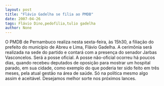 ```yaml
---
layout: post
title: "Flávio Gadelha se filia ao PMDB"
date: 2007-04-26
tags: Flávio Dino,pedofilia,tulio gadelha
author: None
---
```

O PMDB de Pernambuco realiza nesta sexta-feira, às 15h30, a filiação do prefeito do município de Abreu e Lima, Flávio Gadelha. 
A cerimônia será realizada na sede do partido e contará com a presença do senador Jarbas Vasconcelos. 
Será a posse oficial. 
A posse não-oficial ocorreu há poucos dias, quando recebeu deputados de oposição para mostrar um hospital parado, em sua cidade, como exemplo do que poderia ter sido feito em três meses, pela atual gestão na área de saúde. Só na política mesmo algo assim é aceitável. Desejamos melhor sorte nos próximos lances. 